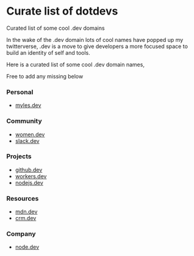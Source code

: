 # Curate list of dotdevs
Curated list of some cool .dev domains

In the wake of the .dev domain lots of cool names have popped up my twitterverse, .dev is a move to give developers a more focused space to build an identity of self and tools.

Here is a curated list of some cool .dev domain names,

Free to add any missing below

### Personal
* [myles.dev](https://myles.dev)

### Community
* [women.dev](https://women.dev)
* [slack.dev](https://slack.dev)


### Projects
* [github.dev](https://github.dev)
* [workers.dev](https://workers.dev)
* [nodejs.dev](https://nodejs.dev)

### Resources
* [mdn.dev](https://mdn.dev)
* [crm.dev](https://crm.dev)

### Company
* [node.dev](https://node.dev)
